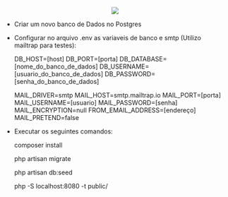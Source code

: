 <p align="center"><img src="https://laravel.com/assets/img/components/logo-laravel.svg"></p>

- Criar um novo banco de Dados no Postgres

- Configurar no arquivo .env as variaveis de banco e smtp (Utilizo mailtrap para testes):

    DB_HOST=[host]
    DB_PORT=[porta]
    DB_DATABASE=[nome_do_banco_de_dados]
    DB_USERNAME=[usuario_do_banco_de_dados]
    DB_PASSWORD=[senha_do_banco_de_dados]

    MAIL_DRIVER=smtp
    MAIL_HOST=smtp.mailtrap.io
    MAIL_PORT=[porta]
    MAIL_USERNAME=[usuario]
    MAIL_PASSWORD=[senha]
    MAIL_ENCRYPTION=null
    FROM_EMAIL_ADDRESS=[endereço]
    MAIL_PRETEND=false

- Executar os seguintes comandos:

    composer install

    php artisan migrate

    php artisan db:seed 

    php -S localhost:8080 -t public/
